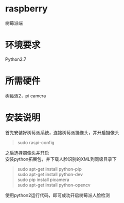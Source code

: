 # raspberry
树莓派端
# 环境要求
Python2.7
# 所需硬件
树莓派2，pi camera

# 安装说明
首先安装好树莓派系统，连接树莓派摄像头，并开启摄像头
> sudo raspi-config  

之后选择摄像头并开启  
安装python拓展包，并下载人脸识别的XML到同级目录下

> sudo apt-get install python-pip  
> sudo apt-get install python-dev   
> sudo pip install picamera  
> sudo apt-get install python-opencv  

使用python2运行代码，即可成功开启树莓派人脸检测
